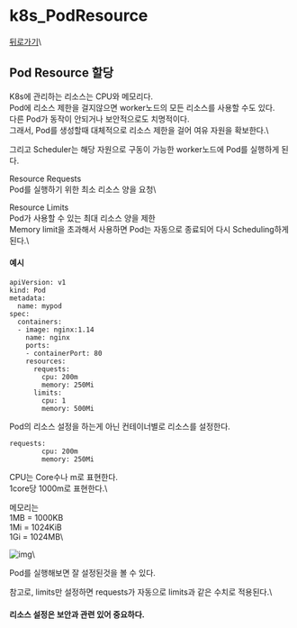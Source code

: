 # k8s\_PodResource

[뒤로가기](../../)\


## Pod Resource 할당

K8s에 관리하는 리소스는 CPU와 메모리다.\
Pod에 리소스 제한을 걸지않으면 worker노드의 모든 리소스를 사용할 수도 있다.\
다른 Pod가 동작이 안되거나 보안적으로도 치명적이다.\
그래서, Pod를 생성할때 대체적으로 리소스 제한을 걸어 여유 자원을 확보한다.\


그리고 Scheduler는 해당 자원으로 구동이 가능한 worker노드에 Pod를 실행하게 된다.

Resource Requests\
Pod를 실행하기 위한 최소 리소스 양을 요청\


Resource Limits\
Pod가 사용할 수 있는 최대 리소스 양을 제한\
Memory limit을 초과해서 사용하면 Pod는 자동으로 종료되어 다시 Scheduling하게 된다.\


#### 예시

```
apiVersion: v1
kind: Pod
metadata:
  name: mypod
spec:
  containers:
  - image: nginx:1.14
    name: nginx
    ports:
    - containerPort: 80
    resources:
      requests:
        cpu: 200m
        memory: 250Mi
      limits:
        cpu: 1
        memory: 500Mi
```

Pod의 리소스 설정을 하는게 아닌 컨테이너별로 리소스를 설정한다.

```
requests:
        cpu: 200m
        memory: 250Mi
```

CPU는 Core수나 m로 표현한다.\
1core당 1000m로 표현한다.\


메모리는\
1MB = 1000KB\
1Mi = 1024KiB\
1Gi = 1024MB\


![img](../Img/k8s\_resource1.png)\


Pod를 실행해보면 잘 설정된것을 볼 수 있다.

참고로, limits만 설정하면 requests가 자동으로 limits과 같은 수치로 적용된다.\


#### 리소스 설정은 보안과 관련 있어 중요하다.
